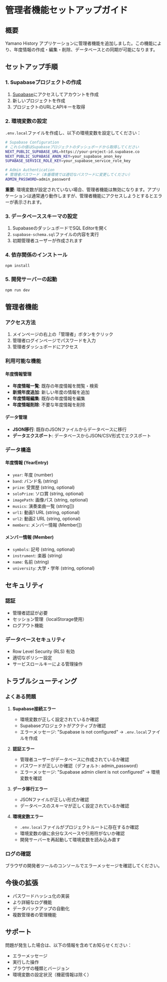 # 管理者機能セットアップガイド

## 概要

Yamano History アプリケーションに管理者機能を追加しました。この機能により、年度情報の作成・編集・削除、データベースとの同期が可能になります。

## セットアップ手順

### 1. Supabaseプロジェクトの作成

1. [Supabase](https://supabase.com/)にアクセスしてアカウントを作成
2. 新しいプロジェクトを作成
3. プロジェクトのURLとAPIキーを取得

### 2. 環境変数の設定

`.env.local`ファイルを作成し、以下の環境変数を設定してください：

```bash
# Supabase Configuration
# これらの値はSupabaseプロジェクトのダッシュボードから取得してください
NEXT_PUBLIC_SUPABASE_URL=https://your-project-id.supabase.co
NEXT_PUBLIC_SUPABASE_ANON_KEY=your_supabase_anon_key
SUPABASE_SERVICE_ROLE_KEY=your_supabase_service_role_key

# Admin Authentication
# 管理者パスワード（本番環境では適切なパスワードに変更してください）
ADMIN_PASSWORD=admin_password
```

**重要**: 環境変数が設定されていない場合、管理者機能は無効になります。アプリケーションは通常通り動作しますが、管理者機能にアクセスしようとするとエラーが表示されます。

### 3. データベーススキーマの設定

1. SupabaseのダッシュボードでSQL Editorを開く
2. `supabase-schema.sql`ファイルの内容を実行
3. 初期管理者ユーザーが作成されます

### 4. 依存関係のインストール

```bash
npm install
```

### 5. 開発サーバーの起動

```bash
npm run dev
```

## 管理者機能

### アクセス方法

1. メインページの右上の「管理者」ボタンをクリック
2. 管理者ログインページでパスワードを入力
3. 管理者ダッシュボードにアクセス

### 利用可能な機能

#### 年度情報管理
- **年度情報一覧**: 既存の年度情報を閲覧・検索
- **新規年度追加**: 新しい年度の情報を追加
- **年度情報編集**: 既存の年度情報を編集
- **年度情報削除**: 不要な年度情報を削除

#### データ管理
- **JSON移行**: 既存のJSONファイルからデータベースに移行
- **データエクスポート**: データベースからJSON/CSV形式でエクスポート

### データ構造

#### 年度情報 (YearEntry)
- `year`: 年度 (number)
- `band`: バンド名 (string)
- `prize`: 受賞歴 (string, optional)
- `soloPrize`: ソロ賞 (string, optional)
- `imagePath`: 画像パス (string, optional)
- `musics`: 演奏楽曲一覧 (string[])
- `url1`: 動画1 URL (string, optional)
- `url2`: 動画2 URL (string, optional)
- `members`: メンバー情報 (Member[])

#### メンバー情報 (Member)
- `symbols`: 記号 (string, optional)
- `instrument`: 楽器 (string)
- `name`: 名前 (string)
- `university`: 大学・学年 (string, optional)

## セキュリティ

### 認証
- 管理者認証が必要
- セッション管理（localStorage使用）
- ログアウト機能

### データベースセキュリティ
- Row Level Security (RLS) 有効
- 適切なポリシー設定
- サービスロールキーによる管理操作

## トラブルシューティング

### よくある問題

1. **Supabase接続エラー**
   - 環境変数が正しく設定されているか確認
   - Supabaseプロジェクトがアクティブか確認
   - エラーメッセージ: "Supabase is not configured" → `.env.local`ファイルを作成

2. **認証エラー**
   - 管理者ユーザーがデータベースに作成されているか確認
   - パスワードが正しいか確認（デフォルト: admin_password）
   - エラーメッセージ: "Supabase admin client is not configured" → 環境変数を確認

3. **データ移行エラー**
   - JSONファイルが正しい形式か確認
   - データベースのスキーマが正しく設定されているか確認

4. **環境変数エラー**
   - `.env.local`ファイルがプロジェクトルートに存在するか確認
   - 環境変数の値に余分なスペースや引用符がないか確認
   - 開発サーバーを再起動して環境変数を読み込み直す

### ログの確認

ブラウザの開発者ツールのコンソールでエラーメッセージを確認してください。

## 今後の拡張

- パスワードハッシュ化の実装
- より詳細なログ機能
- データバックアップの自動化
- 複数管理者の管理機能

## サポート

問題が発生した場合は、以下の情報を含めてお知らせください：
- エラーメッセージ
- 実行した操作
- ブラウザの種類とバージョン
- 環境変数の設定状況（機密情報は除く）

